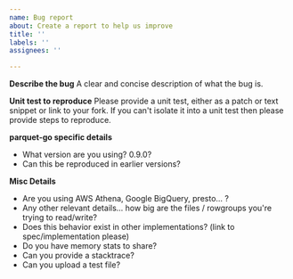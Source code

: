 ```yaml
---
name: Bug report
about: Create a report to help us improve
title: ''
labels: ''
assignees: ''

---
```


**Describe the bug**
A clear and concise description of what the bug is.

**Unit test to reproduce**
Please provide a unit test, either as a patch or text snippet or link to your fork. If you can't isolate it into a unit test then please provide steps to reproduce.

**parquet-go specific details**
 - What version are you using? 0.9.0?
 - Can this be reproduced in earlier versions?

**Misc Details**
 - Are you using AWS Athena, Google BigQuery, presto... ? 
 - Any other relevant details... how big are the files / rowgroups you're trying to read/write?
 - Does this behavior exist in other implementations? (link to spec/implementation please)
 - Do you have memory stats to share? 
 - Can you provide a stacktrace?
 - Can you upload a test file?
